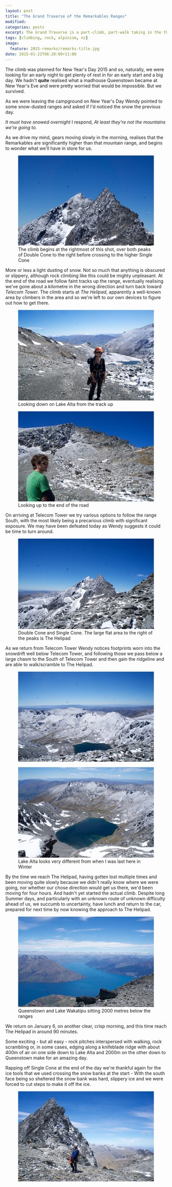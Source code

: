 ```yaml
---
layout: post
title: "The Grand Traverse of the Remarkables Ranges"
modified:
categories: posts
excerpt: The Grand Traverse is a part-climb, part-walk taking in the three highest peaks in the Remarkables Ranges.
tags: [climbing, rock, alpinism, nz]
image:
  feature: 2015-remarks/remarks-title.jpg
date: 2015-01-21T06:20:09+11:00
---
```


The climb was planned for New Year's Day 2015 and so, naturally, we were looking for an early night to get plenty of rest in for an early start and a big day. We hadn't **quite** realised what a madhouse Queenstown became at New Year's Eve and were pretty worried that would be impossible. But we survived.

As we were leaving the campground on New Year's Day Wendy pointed to some snow-dusted ranges and asked if I'd noticed the snow the previous day.

*It must have snowed overnight* I respond, *At least they're not the mountains we're going to*.

As we drive my mind, gears moving slowly in the morning, realises that the Remarkables are significantly higher than that mountain range, and begins to wonder what we'll have in store for us.

<figure>
	<img src="/images/2015-remarks/remarks3.jpg">
	<figcaption>The climb begins at the rightmost of this shot, over both peaks of Double Cone to the right before crossing to the higher Single Cone</figcaption>
</figure>

More or less a light dusting of snow. Not so much that anything is obscured or slippery, although rock climbing like this could be mighty unpleasant. At the end of the road we follow faint tracks up the range, eventually realising we've gone about a kilometre in the wrong direction and turn back toward *Telecom Tower*. The climb starts at *The Helipad*, apparently a well-known area by climbers in the area and so we're left to our own devices to figure out how to get there.

<figure>
	<img src="/images/2015-remarks/remarks1.jpg">
	<figcaption>Looking down on Lake Alta from the track up</figcaption>
</figure>
<figure>
	<img src="/images/2015-remarks/remarks2.jpg">
	<figcaption>Looking up to the end of the road</figcaption>
</figure>

On arriving at Telecom Tower we try various options to follow the range South, with the most likely being a precarious climb with significant exposure. We may have been defeated today as Wendy suggests it could be time to turn around.

<figure>
	<img src="/images/2015-remarks/remarks4.jpg">
	<figcaption>Double Cone and Single Cone. The large flat area to the right of the peaks is The Helipad</figcaption>
</figure>

As we return from Telecom Tower Wendy notices footprints worn into the snowdrift well below Telecom Tower, and following those we pass below a large chasm to the South of Telecom Tower and then gain the ridgeline and are able to walk/scramble to The Helipad.

<figure>
	<img src="/images/2015-remarks/remarks5.jpg">
</figure>

<figure>
	<img src="/images/2015-remarks/remarks6.jpg">
	<figcaption>Lake Alta looks very different from when I was last here in Winter</figcaption>
</figure>

By the time we reach The Helipad, having gotten lost multiple times and been moving quite slowly because we didn't really know where we were going, nor whether our chose direction would get us there, we'd been moving for four hours. And hadn't yet started the actual climb. Despite long Summer days, and particularly with an unknown route of unknown difficulty ahead of us, we succumb to uncertainty, have lunch and return to the car, prepared for next time by now knowing the approach to The Helipad.

<figure>
	<img src="/images/2015-remarks/remarks7.jpg">
	<figcaption>Queenstown and Lake Wakatipu sitting 2000 metres below the ranges</figcaption>
</figure>

We return on January 6, on another clear, crisp morning, and this time reach The Helipad in around 90 minutes.

Some exciting - but all easy - rock pitches interspersed with walking, rock scrambling or, in some cases, edging along a knifeblade ridge with about 400m of air on one side down to Lake Alta and 2000m on the other down to Queenstown make for an amazing day.

Rapping off Single Cone at the end of the day we're thankful again for the ice tools that we used crossing the snow banks at the start - With the south face being so sheltered the snow bank was hard, slippery ice and we were forced to cut steps to make it off the ice.

<figure>
	<img src="/images/2015-remarks/remarks8.jpg">
</figure>
